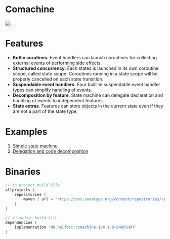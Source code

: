 # Comachine

<img src="https://github.com/beworker/comachine/blob/master/docs/comachine.png" />

# Features

- **Kotlin corutines.** Event handlers can launch coroutines for collecting external events of performing side effects.
- **Structured concurrency.** Each states is launched in its own coroutine scope, called state scope. Coroutines running in a state scope will be properly cancelled on each state transition.
- **Suspendable event handlers.** Four built-in suspendable event handler types can simplify handling of events.
- **Decomposition by feature**. State machine can delegate declaration and handling of events to independent features.
- **State extras**. Fearures can store objects in the current state even if they are not a part of the state type.

# Examples

1. [Simple state machine](https://github.com/beworker/comachine/blob/master/src/commonTest/kotlin/AggregateStatesTest.kt)
2. [Delegation and code decomposition](https://github.com/beworker/comachine/blob/master/src/commonTest/kotlin/DelegateOnAnyCanBeRegisteredTest.kt)

# Binaries
```groovy
// in project build file
allprojects {
    repositories {
        maven { url = "https://oss.sonatype.org/content/repositories/snapshots/" }
    }
}

// in module build file
dependencies {
    implementation 'de.halfbit:comachine-jvm:1.0-SNAPSHOT'
}
```
